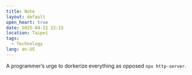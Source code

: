 ```yaml
---
title: Note
layout: default
open_heart: true
date: 2025-04-22 22:15
location: Taipei
tags: 
  - Technology
lang: en-US
---
```


A programmer’s urge to dorkerize everything as opposed `npx http-server`.
